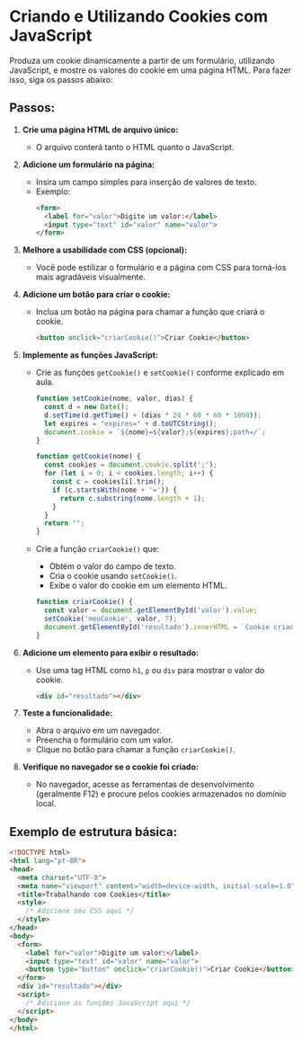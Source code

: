 # Criando e Utilizando Cookies com JavaScript

Produza um cookie dinamicamente a partir de um formulário, utilizando JavaScript, e mostre os valores do cookie em uma página HTML. Para fazer isso, siga os passos abaixo:

## Passos:

1. **Crie uma página HTML de arquivo único:**
   - O arquivo conterá tanto o HTML quanto o JavaScript.

2. **Adicione um formulário na página:**
   - Insira um campo simples para inserção de valores de texto.
   - Exemplo:
     ```html
     <form>
       <label for="valor">Digite um valor:</label>
       <input type="text" id="valor" name="valor">
     </form>
     ```

3. **Melhore a usabilidade com CSS (opcional):**
   - Você pode estilizar o formulário e a página com CSS para torná-los mais agradáveis visualmente.

4. **Adicione um botão para criar o cookie:**
   - Inclua um botão na página para chamar a função que criará o cookie.
     ```html
     <button onclick="criarCookie()">Criar Cookie</button>
     ```

5. **Implemente as funções JavaScript:**
   - Crie as funções `getCookie()` e `setCookie()` conforme explicado em aula.
     ```javascript
     function setCookie(nome, valor, dias) {
       const d = new Date();
       d.setTime(d.getTime() + (dias * 24 * 60 * 60 * 1000));
       let expires = "expires=" + d.toUTCString();
       document.cookie = `${nome}=${valor};${expires};path=/`;
     }

     function getCookie(nome) {
       const cookies = document.cookie.split(';');
       for (let i = 0; i < cookies.length; i++) {
         const c = cookies[i].trim();
         if (c.startsWith(nome + '=')) {
           return c.substring(nome.length + 1);
         }
       }
       return "";
     }
     ```

   - Crie a função `criarCookie()` que:
     - Obtém o valor do campo de texto.
     - Cria o cookie usando `setCookie()`.
     - Exibe o valor do cookie em um elemento HTML.
     ```javascript
     function criarCookie() {
       const valor = document.getElementById('valor').value;
       setCookie('meuCookie', valor, 7);
       document.getElementById('resultado').innerHTML = `Cookie criado: ${getCookie('meuCookie')}`;
     }
     ```

6. **Adicione um elemento para exibir o resultado:**
   - Use uma tag HTML como `h1`, `p` ou `div` para mostrar o valor do cookie.
     ```html
     <div id="resultado"></div>
     ```

7. **Teste a funcionalidade:**
   - Abra o arquivo em um navegador.
   - Preencha o formulário com um valor.
   - Clique no botão para chamar a função `criarCookie()`.

8. **Verifique no navegador se o cookie foi criado:**
   - No navegador, acesse as ferramentas de desenvolvimento (geralmente F12) e procure pelos cookies armazenados no domínio local.

## Exemplo de estrutura básica:

```html
<!DOCTYPE html>
<html lang="pt-BR">
<head>
  <meta charset="UTF-8">
  <meta name="viewport" content="width=device-width, initial-scale=1.0">
  <title>Trabalhando com Cookies</title>
  <style>
    /* Adicione seu CSS aqui */
  </style>
</head>
<body>
  <form>
    <label for="valor">Digite um valor:</label>
    <input type="text" id="valor" name="valor">
    <button type="button" onclick="criarCookie()">Criar Cookie</button>
  </form>
  <div id="resultado"></div>
  <script>
    /* Adicione as funções JavaScript aqui */
  </script>
</body>
</html>
